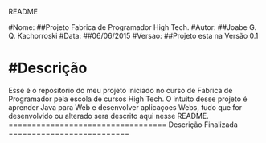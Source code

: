 README

#Nome: 
	##Projeto Fabrica de Programador High Tech.
#Autor:
	##Joabe G. Q. Kachorroski
#Data:
	##06/06/2015
#Versao:
	##Projeto esta na Versão 0.1


#Descrição 
==================================================================================
Esse é o repositorio do meu projeto iniciado no curso de Fabrica de Programador
pela escola de cursos High Tech. O intuito desse projeto é aprender Java para Web
e desenvolver aplicaçoes Webs, tudo que for desenvolvido ou alterado sera descrito
aqui nesse README.
================================== Descrição Finalizada ==========================

